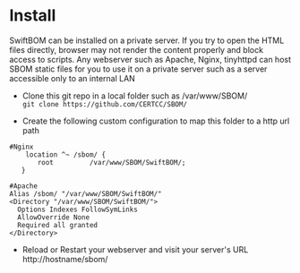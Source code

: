 # Install 

SwiftBOM can be installed on a private server.  If you try to open the HTML files directly, browser may not render the content properly and block access to 
scripts. Any webserver such as Apache, Nginx, tinyhttpd can host SBOM static files for you to use it on 
a private server such as a server accessible only to an internal LAN

* Clone this git repo in a local folder such as /var/www/SBOM/  
`git clone https://github.com/CERTCC/SBOM/`

* Create the following custom configuration to map this folder to a http url path 
``` 
#Nginx  
    location ^~ /sbom/ {  
       root         /var/www/SBOM/SwiftBOM/;  
   }  
  ```

 ```
 #Apache
 Alias /sbom/ "/var/www/SBOM/SwiftBOM/"
 <Directory "/var/www/SBOM/SwiftBOM/">
   Options Indexes FollowSymLinks
   AllowOverride None
   Required all granted
 </Directory> 
 ```
 

* Reload or Restart your webserver and visit your server's URL http://hostname/sbom/
